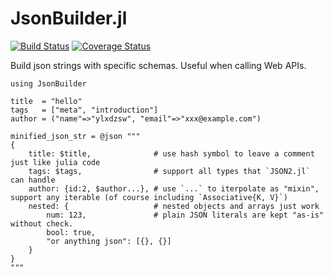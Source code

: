 JsonBuilder.jl
==============

[![Build Status](https://travis-ci.org/ylxdzsw/JsonBuilder.jl.svg?branch=master)](https://travis-ci.org/ylxdzsw/JsonBuilder.jl)
[![Coverage Status](https://coveralls.io/repos/github/ylxdzsw/JsonBuilder.jl/badge.svg?branch=master)](https://coveralls.io/github/ylxdzsw/JsonBuilder.jl?branch=master)

Build json strings with specific schemas. Useful when calling Web APIs.

```
using JsonBuilder

title  = "hello"
tags   = ["meta", "introduction"]
author = ("name"=>"ylxdzsw", "email"=>"xxx@example.com")

minified_json_str = @json """
{
    title: $title,              # use hash symbol to leave a comment just like julia code
    tags: $tags,                # support all types that `JSON2.jl` can handle
    author: {id:2, $author...}, # use `...` to iterpolate as "mixin", support any iterable (of course including `Associative{K, V}`)
    nested: {                   # nested objects and arrays just work
        num: 123,               # plain JSON literals are kept "as-is" without check.
        bool: true,
        "or anything json": [{}, {}]
    }
}
"""
```
